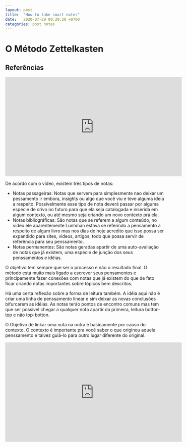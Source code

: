 ```yaml
---
layout: post
title:  "How to take smart notes"
date:   2020-07-29 09:29:20 +0700
categories: post notes
---
```

# O Método Zettelkasten 

## Referências

<iframe width="560" height="315" src="https://www.youtube.com/embed/zBsz9B-G8AY" title="YouTube video player" frameborder="0" allow="accelerometer; autoplay; clipboard-write; encrypted-media; gyroscope; picture-in-picture" allowfullscreen></iframe>

De acordo com o vídeo, existem três tipos de notas:
- Notas passageiras: Notas que servem para simplesmente nao deixar um pessamento ir embora, insights ou algo que você viu e teve alguma ideia a respeito. Possívelmente esse tipo de nota deverá passar por alguma espécie de crivo no futuro para que ela seja catalogada e inserida em algum contexto, ou até mesmo seja criando um novo contexto pra ela.
- Notas bibliográficas: São notas que se referem a algum conteúdo, no vídeo ele aparentemente Lunhman estava se referindo a pensamento a respeito de algum livro mas nos dias de hoje acredito que isso possa ser expandido para sites, videos, artigos, todo que possa servir de referência para seu penssamento.
- Notas permanentes: São notas geradas apartir de uma auto-avaliação de notas que já existem, uma espécie de junção dos seus penssamentos e idéias.


O objetivo tem sempre que ser o processo e não o resultado final. O método está muito mais ligado a escrever seus pensamentos e principamente fazer conexões com notas que já existem do que de fato ficar criando notas importantes sobre tópicos bem descritos.

Há uma certa reflexão sobre a forma de leitura também. A idéia aqui não é criar uma linha de penssamento linear e sim deixar as novas conclusões bifurcarem as idéias. As notas terão pontos de encontro comuns mas tem que ser possível chegar a qualquer nota apartir da primeira, leitura botton-top e não top-botton.

O Objetivo de linkar uma nota na outra é basicamente por causo do contexto. O contexto é importante pra você saber o que originou aquele penssamento e talvez guiá-lo para outro lugar diferente do original.

<iframe width="560" height="315" src="https://www.youtube.com/embed/Etr_Wyfpyvk" title="YouTube video player" frameborder="0" allow="accelerometer; autoplay; clipboard-write; encrypted-media; gyroscope; picture-in-picture" allowfullscreen></iframe>